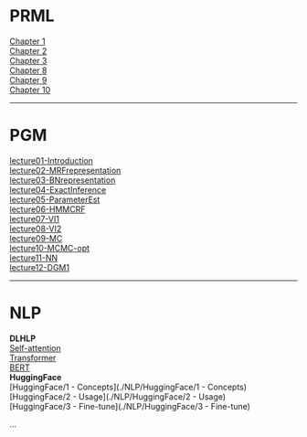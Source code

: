 # PRML

[Chapter 1](./PRML/chap1/chap1)<br>
[Chapter 2](./PRML/chap2/chap2)<br>
[Chapter 3](./PRML/chap3/chap3)<br>
[Chapter 8](./PRML/chap8/chap8)<br>
[Chapter 9](./PRML/chap9/chap9)<br>
[Chapter 10](./PRML/chap10/chap10)<br>

***


# PGM

[lecture01-Introduction](./PGM/course/lecture01-Introduction)<br>
[lecture02-MRFrepresentation](./PGM/course/lecture02-MRFrepresentation)<br>
[lecture03-BNrepresentation](./PGM/course/lecture03-BNrepresentation)<br>
[lecture04-ExactInference](./PGM/course/lecture04-ExactInference)<br>
[lecture05-ParameterEst](./PGM/course/lecture05-ParameterEst)<br>
[lecture06-HMMCRF](./PGM/course/lecture06-HMMCRF)<br>
[lecture07-VI1](./PGM/course/lecture07-VI1)<br>
[lecture08-VI2](./PGM/course/lecture08-VI2)<br>
[lecture09-MC](./PGM/course/lecture09-MC)<br>
[lecture10-MCMC-opt](./PGM/course/lecture10-MCMC-opt)<br>
[lecture11-NN](./PGM/course/lecture11-NN)<br>
[lecture12-DGM1](./PGM/course/lecture12-DGM1)<br>

***


# NLP
**DLHLP**<br>
[Self-attention](./NLP/DLHLP/Attention/note_Self-attention_LHY)<br>
[Transformer](./NLP/DLHLP/Transformer/note_transformer_LHY)<br>
[BERT](./NLP/DLHLP/Bert/note)<br>
**HuggingFace**<br>
[HuggingFace/1 - Concepts](./NLP/HuggingFace/1 - Concepts)<br>
[HuggingFace/2 - Usage](./NLP/HuggingFace/2 - Usage)<br>
[HuggingFace/3 - Fine-tune](./NLP/HuggingFace/3 - Fine-tune)<br>

...